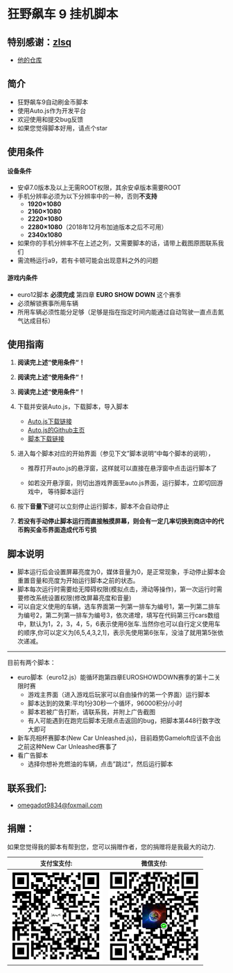 # 狂野飙车 9 挂机脚本

## 特别感谢：<a href = "https://github.com/zlsq" target = "_blank">zlsq</a>

* <a href = "https://github.com/zlsq/A9" target = "_blank">他的仓库</a>

## 简介
* 狂野飙车9自动刷金币脚本
* 使用Auto.js作为开发平台
* 欢迎使用和提交bug反馈
* 如果您觉得脚本好用，请点个star

## 使用条件

#### 设备条件

* 安卓7.0版本及以上无需ROOT权限，其余安卓版本需要ROOT
* 手机分辨率必须为以下分辨率中的一种，否则**不支持**
  * **1920×1080**
  * **2160×1080**
  * **2220×1080**
  * **2280×1080**（2018年12月布加迪版本之后不可用）
  * **2340x1080**
* 如果你的手机分辨率不在上述之列，又需要脚本的话，请带上截图原图联系我们
* 需流畅运行a9，若有卡顿可能会出现意料之外的问题

#### 游戏内条件

* euro12脚本 **必须完成** 第四章 **EURO SHOW DOWN** 这个赛季
* 必须解锁赛事所用车辆
* 所用车辆必须性能分足够（足够是指在指定时间内能通过自动驾驶一直点击氮气达成目标）

## 使用指南
1. **阅读完上述“使用条件“！** 

2. **阅读完上述“使用条件“！** 

3. **阅读完上述“使用条件“！** 

4. 下载并安装Auto.js，下载脚本，导入脚本
    * <a href="https://www.coolapk.com/apk/org.autojs.autojs">Auto.js下载链接</a>
    * <a href="https://github.com/hyb1996/Auto.js/releases">Auto.js的Github主页</a>
    * <a href="https://github.com/zlsq/A9/releases">脚本下载链接</a>

5. 进入每个脚本对应的开始界面（参见下文”脚本说明“中每个脚本的说明），

    * 推荐打开auto.js的悬浮窗，这样就可以直接在悬浮窗中点击运行脚本了

    * 如若没开悬浮窗，则切出游戏界面至auto.js界面，运行脚本，立即切回游戏中， 等待脚本运行

6. 按下**音量下**键可以立刻停止运行脚本，脚本不会自动停止

7. **若没有手动停止脚本运行而直接触摸屏幕，则会有一定几率切换到商店中的代币购买金币界面造成代币亏损**

## 脚本说明
* 脚本运行后会设置屏幕亮度为0，媒体音量为0，是正常现象，手动停止脚本会重置音量和亮度为开始运行脚本之前的状态。
* 脚本每次运行时需要给无障碍权限(模拟点击，滑动等操作)，第一次运行时需要修改系统设置权限(修改屏幕亮度和音量)
* 可以自定义使用的车辆，选车界面第一列第一排车为编号1，第一列第二排车为编号2，第二列第一排车为编号3，依次递增，填写在代码第三行cars数组中，默认为1，2，3，4，5，6表示使用6张车.当然你也可以自行定义使用车的顺序,你可以定义为[6,5,4,3,2,1]，表示先使用第6张车，没油了就用第5张依次递减。

---

目前有两个脚本：

* euro脚本（euro12.js）能循环跑第四章EUROSHOWDOWN赛季的第十二关限时赛
    * 游戏主界面（进入游戏后玩家可以自由操作的第一个界面）运行脚本
    * 脚本达到的效果:平均1分30秒一个循环，96000积分/小时
    * 脚本若被广告打断，请联系我，并附上广告截图
    * 有人可能遇到在跑完后脚本无限点击返回的bug，把脚本第448行数字改大即可
* 新车亮相杯赛脚本(New Car Unleashed.js)，目前趋势Gameloft应该不会出之前这种New Car Unleashed赛事了
* 看广告脚本
    * 选择你想补充燃油的车辆，点击”跳过“，然后运行脚本

## 联系我们:
* omegadot9834@foxmail.com

## 捐赠：
如果您觉得我的脚本有帮到您，您可以捐赠作者，您的捐赠将是我最大的动力.<br/>

| 支付宝支付: | 微信支付: |
| ---------- | -------- |
| ![alipay](alipay.png) | ![wechat](wechat.png) |